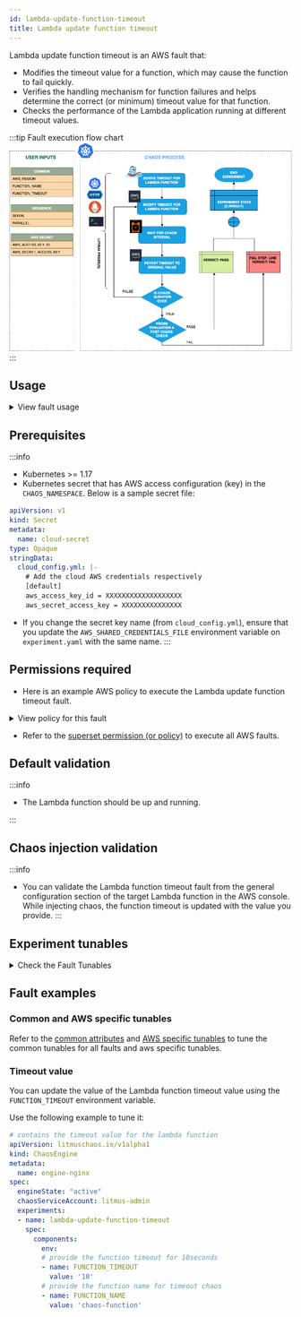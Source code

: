 ```yaml
---
id: lambda-update-function-timeout
title: Lambda update function timeout
---
```

Lambda update function timeout is an AWS fault that:
- Modifies the timeout value for a function, which may cause the function to fail quickly. 
- Verifies the handling mechanism for function failures and helps determine the correct (or minimum) timeout value for that function.
- Checks the performance of the Lambda application running at different timeout values.

:::tip Fault execution flow chart
![Lambda Update Function Timeout](./static/images/lambda-update-function-timeout.png)
:::

## Usage

<details>
<summary>View fault usage</summary>
<div>
Hitting a memory limit is a common scenario with Lambda functions that slows down the service and impacts their delivery. Such scenarios occur despite the availability aids provided by AWS or determined by users.

Timeout errors interrupt the flow of the given function. This chaos fault helps the application build immunity against such scenarios.
</div>
</details>

## Prerequisites

:::info

- Kubernetes >= 1.17
- Kubernetes secret that has AWS access configuration (key) in the `CHAOS_NAMESPACE`. Below is a sample secret file:

```yaml
apiVersion: v1
kind: Secret
metadata:
  name: cloud-secret
type: Opaque
stringData:
  cloud_config.yml: |-
    # Add the cloud AWS credentials respectively
    [default]
    aws_access_key_id = XXXXXXXXXXXXXXXXXXX
    aws_secret_access_key = XXXXXXXXXXXXXXX
```

- If you change the secret key name (from `cloud_config.yml`), ensure that you update the `AWS_SHARED_CREDENTIALS_FILE` environment variable on `experiment.yaml` with the same name.
:::

## Permissions required

- Here is an example AWS policy to execute the Lambda update function timeout fault.

<details>
<summary>View policy for this fault</summary>

```json
{
    "Version": "2012-10-17",
    "Statement": [
        {
            "Effect": "Allow",
            "Action": [
                "lambda:UpdateFunctionConfiguration",
                "lambda:GetFunctionConcurrency",
                "lambda:GetFunction",
                "lambda:DeleteFunctionConcurrency",
                "lambda:PutFunctionConcurrency"
            ],
            "Resource": "*"
        }
    ]
}
```
</details>

- Refer to the [superset permission (or policy)](../policy-for-all-aws-faults) to execute all AWS faults.

## Default validation

:::info

- The Lambda function should be up and running.

:::

## Chaos injection validation
:::info
- You can validate the Lambda function timeout fault from the general configuration section of the target Lambda function in the AWS console. While injecting chaos, the function timeout is updated with the value you provide.
:::
## Experiment tunables

<details>
    <summary>Check the Fault Tunables</summary>
    <h2>Mandatory Fields</h2>
    <table>
      <tr>
        <th> Variables </th>
        <th> Description </th>
        <th> Notes </th>
      </tr>
      <tr>
        <td> FUNCTION_NAME </td>
        <td> Name of the target Lambda function. It support a single function name.</td>
        <td> For example, <code>test-function</code>. </td>
      </tr>
      <tr>
        <td> FUNCTION_TIMEOUT </td>
        <td> Value of the function timeout (in seconds).</td>
        <td> Range of the timeout is 1s to 900s (that is, 15 minutes). </td>
      </tr>
      <tr>
        <td> REGION </td>
        <td> Region name of the target Lambda function. </td>
        <td> For example, <code>us-east-2</code>. </td>
      </tr>
    </table>
    <h2>Optional Fields</h2>
    <table>
      <tr>
        <th> Variables </th>
        <th> Description </th>
        <th> Notes </th>
      </tr>
      <tr>
        <td> TOTAL_CHAOS_DURATION </td>
        <td> Duration to insert chaos (in seconds). </td>
        <td> Defaults to 30s. </td>
      </tr>
      <tr>
        <td> CHAOS_INTERVAL </td>
        <td> Time interval between two successive instance terminations (in seconds).</td>
        <td> Defaults to 30s. </td>
      </tr>
      <tr>
        <td> SEQUENCE </td>
        <td> Sequence of chaos execution for multiple instances. </td>
        <td> Defaults to parallel. Supports serial sequence as well. </td>
      </tr>
      <tr>
        <td> RAMP_TIME </td>
        <td> Period to wait before and after injecting chaos (in seconds). </td>
        <td> For example, 30s. </td>
      </tr>
    </table>
</details>

## Fault examples

### Common and AWS specific tunables

Refer to the [common attributes](../common-tunables-for-all-faults) and [AWS specific tunables](./aws-fault-tunables) to tune the common tunables for all faults and aws specific tunables.

### Timeout value

You can update the value of the Lambda function timeout value using the `FUNCTION_TIMEOUT` environment variable.

Use the following example to tune it:

[embedmd]:# (./static/manifests/lambda-update-function-timeout/function-timeout.yaml yaml)
```yaml
# contains the timeout value for the lambda function
apiVersion: litmuschaos.io/v1alpha1
kind: ChaosEngine
metadata:
  name: engine-nginx
spec:
  engineState: "active"
  chaosServiceAccount: litmus-admin
  experiments:
  - name: lambda-update-function-timeout
    spec:
      components:
        env:
        # provide the function timeout for 10seconds
        - name: FUNCTION_TIMEOUT
          value: '10'
        # provide the function name for timeout chaos
        - name: FUNCTION_NAME
          value: 'chaos-function'
```